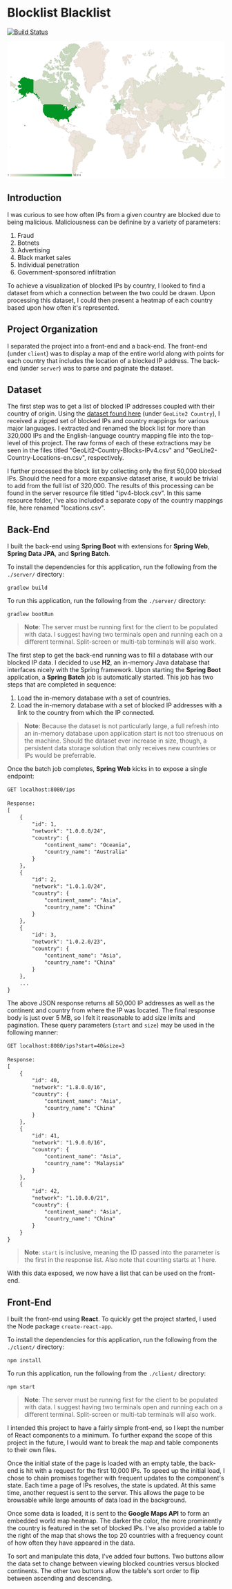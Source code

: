 # Blocklist Blacklist

[![Build Status](https://travis-ci.com/LeePresswood/Blocklist-Blacklist.svg?branch=master)](https://travis-ci.com/LeePresswood/Blocklist-Blacklist)

![End result of 50,000 blocked IP addresses.](./map.png)
## Introduction
I was curious to see how often IPs from a given country are blocked due to being malicious. Maliciousness can be definine by a variety of parameters:
1. Fraud
2. Botnets
3. Advertising
4. Black market sales
5. Individual penetration
6. Government-sponsored infiltration

To achieve a visualization of blocked IPs by country, I looked to find a dataset from which a connection between the two could be drawn. Upon processing this dataset, I could then present a heatmap of each country based upon how often it's represented.

## Project Organization
I separated the project into a front-end and a back-end. The front-end (under `client`) was to display a map of the entire world along with points for each country that includes the location of a blocked IP address. The back-end (under `server`) was to parse and paginate the dataset.

## Dataset
The first step was to get a list of blocked IP addresses coupled with their country of origin. Using the [dataset found here](https://dev.maxmind.com/geoip/geoip2/geolite2/#Downloads) (under `GeoLite2 Country`), I received a zipped set of blocked IPs and country mappings for various major languages. I extracted and renamed the block list for more than 320,000 IPs and the English-language country mapping file  into the top-level of this project. The raw forms of each of these extractions may be seen in the files titled "GeoLit2-Country-Blocks-IPv4.csv" and "GeoLite2-Country-Locations-en.csv", respectively.

I further processed the block list by collecting only the first 50,000 blocked IPs. Should the need for a more expansive dataset arise, it would be trivial to add from the full list of 320,000. The results of this processing can be found in the server resource file titled "ipv4-block.csv". In this same resource folder, I've also included a separate copy of the country mappings file, here renamed "locations.csv".

## Back-End
I built the back-end using **Spring Boot** with extensions for **Spring Web**, **Spring Data JPA**, and **Spring Batch**.

To install the dependencies for this application, run the following from the `./server/` directory:
```
gradlew build
```

To run this application, run the following from the `./server/` directory:
```
gradlew bootRun
```
>**Note**: The server must be running first for the client to be populated with data. I suggest having two terminals open and running each on a different terminal. Split-screen or multi-tab terminals will also work.

The first step to get the back-end running was to fill a database with our blocked IP data. I decided to use **H2**, an in-memory Java database that interfaces nicely with the Spring framework. Upon starting the **Spring Boot** application, a **Spring Batch** job is automatically started. This job has two steps that are completed in sequence:

1. Load the in-memory database with a set of countries.
2. Load the in-memory database with a set of blocked IP addresses with a link to the country from which the IP connected.

>**Note**: Because the dataset is not particularly large, a full refresh into an in-memory database upon application start is not too strenuous on the machine. Should the dataset ever increase in size, though, a persistent data storage solution that only receives new countries or IPs would be preferrable.

Once the batch job completes, **Spring Web** kicks in to expose a single endpoint:
```
GET localhost:8080/ips

Response:
[
    {
        "id": 1,
        "network": "1.0.0.0/24",
        "country": {
            "continent_name": "Oceania",
            "country_name": "Australia"
        }
    },
    {
        "id": 2,
        "network": "1.0.1.0/24",
        "country": {
            "continent_name": "Asia",
            "country_name": "China"
        }
    },
    {
        "id": 3,
        "network": "1.0.2.0/23",
        "country": {
            "continent_name": "Asia",
            "country_name": "China"
        }
    },
    ...
}
```

The above JSON response returns all 50,000 IP addresses as well as the continent and country from where the IP was located. The final response body is just over 5 MB, so I felt it reasonable to add size limits and pagination. These query parameters (`start` and `size`) may be used in the following manner:
```
GET localhost:8080/ips?start=40&size=3

Response:
[
    {
        "id": 40,
        "network": "1.8.0.0/16",
        "country": {
            "continent_name": "Asia",
            "country_name": "China"
        }
    },
    {
        "id": 41,
        "network": "1.9.0.0/16",
        "country": {
            "continent_name": "Asia",
            "country_name": "Malaysia"
        }
    },
    {
        "id": 42,
        "network": "1.10.0.0/21",
        "country": {
            "continent_name": "Asia",
            "country_name": "China"
        }
    }
}
```
>**Note**: `start` is inclusive, meaning the ID passed into the parameter is the first in the response list. Also note that counting starts at 1 here.

With this data exposed, we now have a list that can be used on the front-end.

## Front-End
I built the front-end using **React**. To quickly get the project started, I used the Node package `create-react-app`.

To install the dependencies for this application, run the following from the `./client/` directory:
```
npm install
```

To run this application, run the following from the `./client/` directory:
```
npm start
```
>**Note**: The server must be running first for the client to be populated with data. I suggest having two terminals open and running each on a different terminal. Split-screen or multi-tab terminals will also work.

I intended this project to have a fairly simple front-end, so I kept the number of React components to a minimum. To further expand the scope of this project in the future, I would want to break the map and table components to their own files.

Once the initial state of the page is loaded with an empty table, the back-end is hit with a request for the first 10,000 IPs. To speed up the initial load, I chose to chain promises together with frequent updates to the component's state. Each time a page of IPs resolves, the state is updated. At this same time, another request is sent to the server. This allows the page to be browsable while large amounts of data load in the background.

Once some data is loaded, it is sent to the **Google Maps API** to form an embedded world map heatmap. The darker the color, the more prominently the country is featured in the set of blocked IPs. I've also provided a table to the right of the map that shows the top 20 countries with a frequency count of how often they have appeared in the data.

To sort and manipulate this data, I've added four buttons. Two buttons allow the data set to change between viewing blocked countries versus blocked continents. The other two buttons allow the table's sort order to flip between ascending and descending.